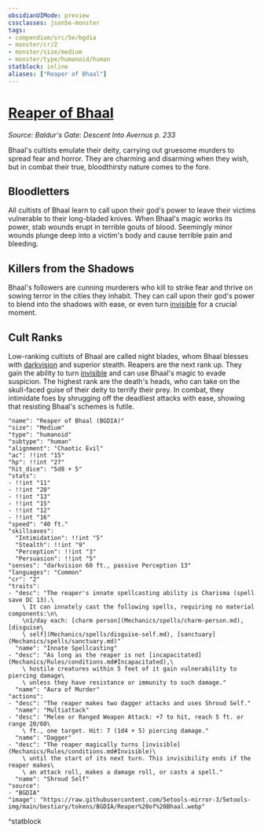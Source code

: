```yaml
---
obsidianUIMode: preview
cssclasses: json5e-monster
tags:
- compendium/src/5e/bgdia
- monster/cr/2
- monster/size/medium
- monster/type/humanoid/human
statblock: inline
aliases: ["Reaper of Bhaal"]
---
```

# [Reaper of Bhaal](Mechanics\bestiary\humanoid/reaper-of-bhaal-bgdia.md)
*Source: Baldur's Gate: Descent Into Avernus p. 233*  

Bhaal's cultists emulate their deity, carrying out gruesome murders to spread fear and horror. They are charming and disarming when they wish, but in combat their true, bloodthirsty nature comes to the fore.

## Bloodletters

All cultists of Bhaal learn to call upon their god's power to leave their victims vulnerable to their long-bladed knives. When Bhaal's magic works its power, stab wounds erupt in terrible gouts of blood. Seemingly minor wounds plunge deep into a victim's body and cause terrible pain and bleeding.

## Killers from the Shadows

Bhaal's followers are cunning murderers who kill to strike fear and thrive on sowing terror in the cities they inhabit. They can call upon their god's power to blend into the shadows with ease, or even turn [invisible](Mechanics/Rules/conditions.md#Invisible) for a crucial moment.

## Cult Ranks

Low-ranking cultists of Bhaal are called night blades, whom Bhaal blesses with [darkvision](Mechanics/Rules/senses.md#Darkvision) and superior stealth. Reapers are the next rank up. They gain the ability to turn [invisible](Mechanics/Rules/conditions.md#Invisible) and can use Bhaal's magic to evade suspicion. The highest rank are the death's heads, who can take on the skull-faced guise of their deity to terrify their prey. In combat, they intimidate foes by shrugging off the deadliest attacks with ease, showing that resisting Bhaal's schemes is futile.

```statblock
"name": "Reaper of Bhaal (BGDIA)"
"size": "Medium"
"type": "humanoid"
"subtype": "human"
"alignment": "Chaotic Evil"
"ac": !!int "15"
"hp": !!int "27"
"hit_dice": "5d8 + 5"
"stats":
- !!int "11"
- !!int "20"
- !!int "13"
- !!int "15"
- !!int "12"
- !!int "16"
"speed": "40 ft."
"skillsaves":
  "Intimidation": !!int "5"
  "Stealth": !!int "9"
  "Perception": !!int "3"
  "Persuasion": !!int "5"
"senses": "darkvision 60 ft., passive Perception 13"
"languages": "Common"
"cr": "2"
"traits":
- "desc": "The reaper's innate spellcasting ability is Charisma (spell save DC 13).\
    \ It can innately cast the following spells, requiring no material components:\n\
    \n1/day each: [charm person](Mechanics/spells/charm-person.md), [disguise\
    \ self](Mechanics/spells/disguise-self.md), [sanctuary](Mechanics/spells/sanctuary.md)"
  "name": "Innate Spellcasting"
- "desc": "As long as the reaper is not [incapacitated](Mechanics/Rules/conditions.md#Incapacitated),\
    \ hostile creatures within 5 feet of it gain vulnerability to piercing damage\
    \ unless they have resistance or immunity to such damage."
  "name": "Aura of Murder"
"actions":
- "desc": "The reaper makes two dagger attacks and uses Shroud Self."
  "name": "Multiattack"
- "desc": "Melee or Ranged Weapon Attack: +7 to hit, reach 5 ft. or range 20/60\
    \ ft., one target. Hit: 7 (1d4 + 5) piercing damage."
  "name": "Dagger"
- "desc": "The reaper magically turns [invisible](Mechanics/Rules/conditions.md#Invisible)\
    \ until the start of its next turn. This invisibility ends if the reaper makes\
    \ an attack roll, makes a damage roll, or casts a spell."
  "name": "Shroud Self"
"source":
- "BGDIA"
"image": "https://raw.githubusercontent.com/5etools-mirror-3/5etools-img/main/bestiary/tokens/BGDIA/Reaper%20of%20Bhaal.webp"
```
^statblock